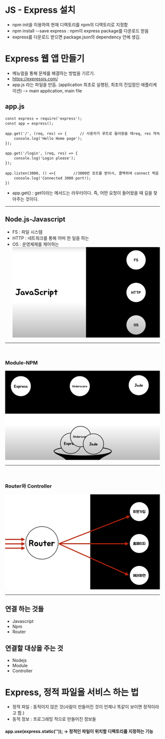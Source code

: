 # JS - Express 설치

- npm init을 이용하여 현재 디렉토리를 npm의 디렉토리로 지정함
- npm install --save express : npm이 express package를 다운로드 받음
- express를 다운로드 받으면 package.json의 dependency 안에 생김.

# Express 웹 앱 만들기
- 메뉴얼을 통해 문제를 해결하는 방법을 기르기.
- https://expressjs.com/
- app.js 라는 파일을 만듬. (application 최초로 실행된, 최초의 진입점인 애플리케이션) -> main application, main file

## app.js
```
const express = require('express');
const app = express();

app.get('/', (req, res) => {      // 사용자가 루트로 들어왔을 때req, res 약속
    console.log('Hello Home page');
});

app.get('/login', (req, res) => {      
    console.log('Login please');
});

app.listen(3000, () =>{        //3000번 포트를 받아서, 콜백하여 connect 찍음
    console.log('Connected 3000 port!);
})
```
- app.get() : get이라는 메서드는 라우터이다. 즉, 어떤 요청이 들어왔을 때 길을 찾아주는 것이다.

<hr>

## Node.js-Javascript
- FS : 파일 시스템
- HTTP : 네트워크를 통해 어떠 한 일을 하는
- OS : 운영체제를 제어하는
![Node-Javascript](../images/Node.PNG)
<hr>
<br>

### Module-NPM
![Module-NPM](../images/module.PNG)
<hr>
<br>

### Router와 Controller
![Router-Controller](../images/route.PNG)
<hr>

## 연결 하는 것들
- Javascript
- Npm
- Router

## 연결할 대상을 주는 것
- Nodejs
- Module
- Controller

# Express, 정적 파일을 서비스 하는 법
- 정적 파일 : 동적이지 않은 것(사람이 만들어진 것이 언제나 똑같이 보이면 정적이라고 함.)
- 동적 정보 : 프로그래밍 적으로 만들어진 정보들

#### app.use(express.static('')); -> 정적인 파일이 위치할 디렉토리를 지정하는 기능
